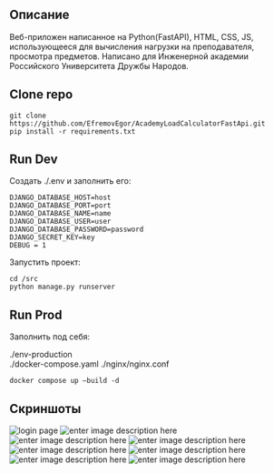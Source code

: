 
## Описание
Веб-приложен написанное на Python(FastAPI), HTML, CSS, JS, использующееся для вычисления нагрузки на преподавателя, просмотра предметов. Написано для Инженерной академии Российского Университета Дружбы Народов.
## Clone repo
    git clone https://github.com/EfremovEgor/AcademyLoadCalculatorFastApi.git
    pip install -r requirements.txt
    
## Run Dev
Создать ./.env и заполнить его:

    DJANGO_DATABASE_HOST=host
    DJANGO_DATABASE_PORT=port
    DJANGO_DATABASE_NAME=name
    DJANGO_DATABASE_USER=user
    DJANGO_DATABASE_PASSWORD=password
    DJANGO_SECRET_KEY=key
    DEBUG = 1
Запустить проект:

	cd /src
    python manage.py runserver

## Run Prod
Заполнить под себя:

 ./env-production  
 ./docker-compose.yaml
./nginx/nginx.conf

	docker compose up —build -d

    
## Скриншоты
![login page](https://imgur.com/DUbtIWv.png)
![enter image description here](https://i.imgur.com/82V06pu.png)
![enter image description here](https://i.imgur.com/Npc7uxV.png)
![enter image description here](https://i.imgur.com/OPrhdZB.png)
![enter image description here](https://i.imgur.com/FLAypbU.png)
![enter image description here](https://i.imgur.com/4Ujxp2v.png)
![enter image description here](https://i.imgur.com/1kUlh7g.png)
![enter image description here](https://i.imgur.com/PB90hKJ.png)